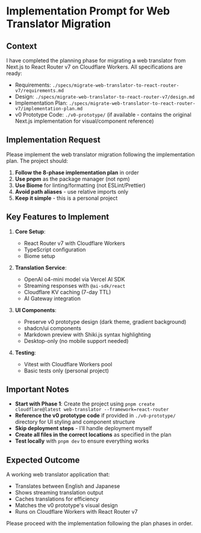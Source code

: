# Implementation Prompt for Web Translator Migration

## Context
I have completed the planning phase for migrating a web translator from Next.js to React Router v7 on Cloudflare Workers. All specifications are ready:

- Requirements: `./specs/migrate-web-translator-to-react-router-v7/requirements.md`
- Design: `./specs/migrate-web-translator-to-react-router-v7/design.md`
- Implementation Plan: `./specs/migrate-web-translator-to-react-router-v7/implementation-plan.md`
- v0 Prototype Code: `./v0-prototype/` (if available - contains the original Next.js implementation for visual/component reference)

## Implementation Request

Please implement the web translator migration following the implementation plan. The project should:

1. **Follow the 8-phase implementation plan** in order
2. **Use pnpm** as the package manager (not npm)
3. **Use Biome** for linting/formatting (not ESLint/Prettier)
4. **Avoid path aliases** - use relative imports only
5. **Keep it simple** - this is a personal project

## Key Features to Implement

1. **Core Setup**:
   - React Router v7 with Cloudflare Workers
   - TypeScript configuration
   - Biome setup

2. **Translation Service**:
   - OpenAI o4-mini model via Vercel AI SDK
   - Streaming responses with `@ai-sdk/react`
   - Cloudflare KV caching (7-day TTL)
   - AI Gateway integration

3. **UI Components**:
   - Preserve v0 prototype design (dark theme, gradient background)
   - shadcn/ui components
   - Markdown preview with Shiki.js syntax highlighting
   - Desktop-only (no mobile support needed)

4. **Testing**:
   - Vitest with Cloudflare Workers pool
   - Basic tests only (personal project)

## Important Notes

- **Start with Phase 1**: Create the project using `pnpm create cloudflare@latest web-translator --framework=react-router`
- **Reference the v0 prototype code** if provided in `./v0-prototype/` directory for UI styling and component structure
- **Skip deployment steps** - I'll handle deployment myself
- **Create all files in the correct locations** as specified in the plan
- **Test locally** with `pnpm dev` to ensure everything works

## Expected Outcome

A working web translator application that:
- Translates between English and Japanese
- Shows streaming translation output
- Caches translations for efficiency
- Matches the v0 prototype's visual design
- Runs on Cloudflare Workers with React Router v7

Please proceed with the implementation following the plan phases in order.